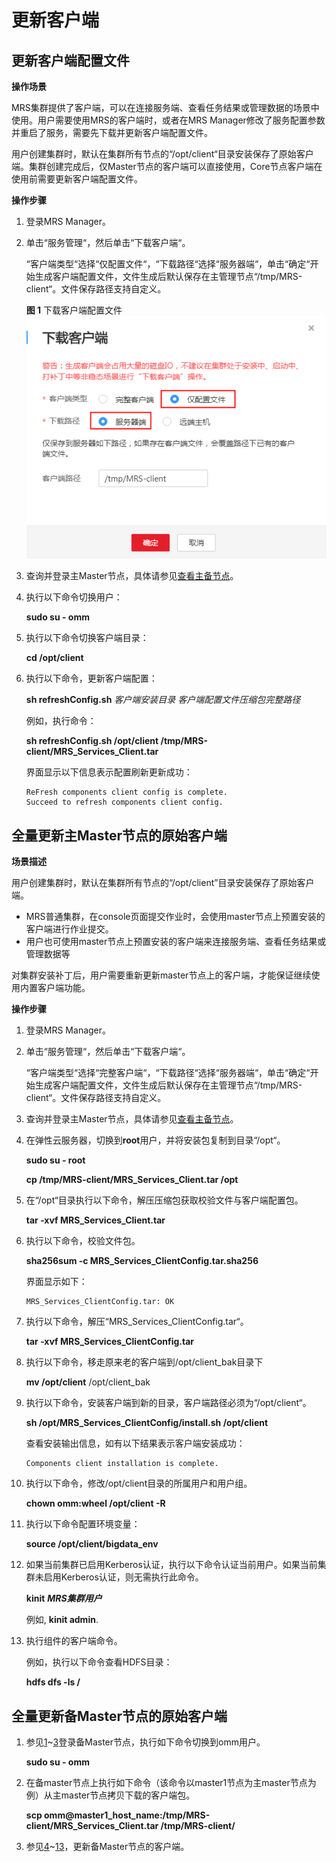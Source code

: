 # 更新客户端<a name="ZH-CN_TOPIC_0035209723"></a>

## 更新客户端配置文件<a name="section49706223568"></a>

**操作场景**

MRS集群提供了客户端，可以在连接服务端、查看任务结果或管理数据的场景中使用。用户需要使用MRS的客户端时，或者在MRS Manager修改了服务配置参数并重启了服务，需要先下载并更新客户端配置文件。

用户创建集群时，默认在集群所有节点的“/opt/client“目录安装保存了原始客户端。集群创建完成后，仅Master节点的客户端可以直接使用，Core节点客户端在使用前需要更新客户端配置文件。

**操作步骤**

1.  登录MRS Manager。
2.  单击“服务管理“，然后单击“下载客户端“。

    “客户端类型“选择“仅配置文件“，“下载路径“选择“服务器端“，单击“确定“开始生成客户端配置文件，文件生成后默认保存在主管理节点“/tmp/MRS-client“。文件保存路径支持自定义。

    **图 1**  下载客户端配置文件<a name="fig196531535987"></a>  
    ![](figures/下载客户端配置文件.png "下载客户端配置文件")

3.  查询并登录主Master节点，具体请参见[查看主备节点](查看主备节点.md)。
4.  执行以下命令切换用户：

    **sudo su - omm**

5.  执行以下命令切换客户端目录：

    **cd /opt/client**

6.  执行以下命令，更新客户端配置：

    **sh refreshConfig.sh** _客户端安装目录_ _客户端配置文件压缩包完整路径_

    例如，执行命令：

    **sh refreshConfig.sh /opt/client /tmp/MRS-client/MRS\_Services\_Client.tar**

    界面显示以下信息表示配置刷新更新成功：

    ```
    ReFresh components client config is complete.
    Succeed to refresh components client config.
    ```


## 全量更新主Master节点的原始客户端<a name="section92959464575"></a>

**场景描述**

用户创建集群时，默认在集群所有节点的“/opt/client”目录安装保存了原始客户端。

-   MRS普通集群，在console页面提交作业时，会使用master节点上预置安装的客户端进行作业提交。
-   用户也可使用master节点上预置安装的客户端来连接服务端、查看任务结果或管理数据等

对集群安装补丁后，用户需要重新更新master节点上的客户端，才能保证继续使用内置客户端功能。

**操作步骤**

1.  <a name="li5454202185811"></a>登录MRS Manager。
2.  单击“服务管理“，然后单击“下载客户端“。

    “客户端类型“选择“完整客户端“，“下载路径“选择“服务器端“，单击“确定“开始生成客户端配置文件，文件生成后默认保存在主管理节点“/tmp/MRS-client“。文件保存路径支持自定义。

3.  <a name="li14850170195112"></a>查询并登录主Master节点，具体请参见[查看主备节点](查看主备节点.md)。
4.  <a name="li3635762195625"></a>在弹性云服务器，切换到**root**用户，并将安装包复制到目录“/opt“。

    **sudo su - root**

    **cp /tmp/MRS-client/MRS\_Services\_Client.tar /opt**

5.  在“/opt“目录执行以下命令，解压压缩包获取校验文件与客户端配置包。

    **tar -xvf MRS\_Services\_Client.tar**

6.  执行以下命令，校验文件包。

    **sha256sum -c MRS\_Services\_ClientConfig.tar.sha256**

    界面显示如下：

    ```
    MRS_Services_ClientConfig.tar: OK
    ```

7.  执行以下命令，解压“MRS\_Services\_ClientConfig.tar“。

    **tar -xvf MRS\_Services\_ClientConfig.tar**

8.  执行以下命令，移走原来老的客户端到/opt/client\_bak目录下

    **mv /opt/client**  /opt/client\_bak

9.  执行以下命令，安装客户端到新的目录，客户端路径必须为“/opt/client“。

    **sh /opt/MRS\_Services\_ClientConfig/install.sh /opt/client**

    查看安装输出信息，如有以下结果表示客户端安装成功：

    ```
    Components client installation is complete.
    ```

10. 执行以下命令，修改/opt/client目录的所属用户和用户组。

    **chown omm:wheel /opt/client -R**

11. 执行以下命令配置环境变量：

    **source /opt/client/bigdata\_env**

12. 如果当前集群已启用Kerberos认证，执行以下命令认证当前用户。如果当前集群未启用Kerberos认证，则无需执行此命令。

    **kinit** **_MRS集群用户_**

    例如,  **kinit admin**.

13. <a name="li6221236418107"></a>执行组件的客户端命令。

    例如，执行以下命令查看HDFS目录：

    **hdfs dfs -ls /**


## 全量更新备Master节点的原始客户端<a name="section1129715468573"></a>

1.  参见[1](#li5454202185811)\~[3](#li14850170195112)登录备Master节点，执行如下命令切换到omm用户。

    **sudo su - omm**

2.  在备master节点上执行如下命令（该命令以master1节点为主master节点为例）从主master节点拷贝下载的客户端包。

    **scp omm@master1\_host\_name:/tmp/MRS-client/MRS\_Services\_Client.tar  **/tmp/MRS-client/****

3.  参见[4](#li3635762195625)\~[13](#li6221236418107)，更新备Master节点的客户端。

